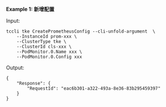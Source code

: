 **Example 1: 新增配置**



Input: 

```
tccli tke CreatePrometheusConfig --cli-unfold-argument  \
    --InstanceId prom-xxx \
    --ClusterType tke \
    --ClusterId cls-xxx \
    --PodMonitor.0.Name xxx \
    --PodMonitor.0.Config xxx
```

Output: 
```
{
    "Response": {
        "RequestId": "eac6b301-a322-493a-8e36-83b295459397"
    }
}
```

